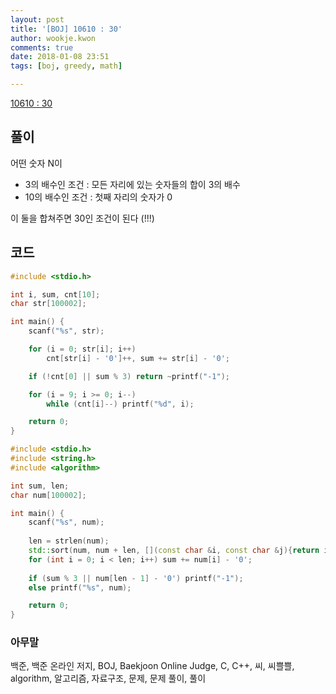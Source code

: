 ```yaml
---
layout: post
title: '[BOJ] 10610 : 30'
author: wookje.kwon
comments: true
date: 2018-01-08 23:51
tags: [boj, greedy, math]

---
```


[10610 : 30](https://www.acmicpc.net/problem/10610)

## 풀이

어떤 숫자 N이

* 3의 배수인 조건 : 모든 자리에 있는 숫자들의 합이 3의 배수
* 10의 배수인 조건 : 첫째 자리의 숫자가 0

이 둘을 합쳐주면 30인 조건이 된다 (!!!)

## 코드

```cpp
#include <stdio.h>

int i, sum, cnt[10];
char str[100002];

int main() {
	scanf("%s", str);

	for (i = 0; str[i]; i++)
		cnt[str[i] - '0']++, sum += str[i] - '0';

	if (!cnt[0] || sum % 3) return ~printf("-1");

	for (i = 9; i >= 0; i--)
		while (cnt[i]--) printf("%d", i);

	return 0;
}
```
```cpp
#include <stdio.h>
#include <string.h>
#include <algorithm>

int sum, len;
char num[100002];

int main() {
	scanf("%s", num);
    
	len = strlen(num);
	std::sort(num, num + len, [](const char &i, const char &j){return i>j;});
	for (int i = 0; i < len; i++) sum += num[i] - '0';
	
    if (sum % 3 || num[len - 1] - '0') printf("-1");
	else printf("%s", num);

	return 0;
}
```

### 아무말  
백준, 백준 온라인 저지, BOJ, Baekjoon Online Judge, C, C++, 씨, 씨쁠쁠, algorithm, 알고리즘, 자료구조, 문제, 문제 풀이, 풀이
